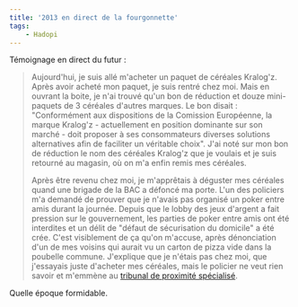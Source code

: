 ```yaml
---
title: '2013 en direct de la fourgonnette'
tags:
    - Hadopi
---
```


Témoignage en direct du futur :

> Aujourd'hui, je suis allé m'acheter un paquet de céréales Kralog'z. Après
> avoir acheté mon paquet, je suis rentré chez moi. Mais en ouvrant la boite, je
> n'ai trouvé qu'un bon de réduction et douze mini-paquets de 3 céréales
> d'autres marques. Le bon disait : "Conformément aux dispositions de la
> Comission Européenne, la marque Kralog'z - actuellement en position dominante
> sur son marché - doit proposer à ses consommateurs diverses solutions
> alternatives afin de faciliter un véritable choix". J'ai noté sur mon bon de
> réduction le nom des céréales Kralog'z que je voulais et je suis retourné au
> magasin, où on m'a enfin remis mes céréales.
>
> Après être revenu chez moi, je m'apprêtais à déguster mes céréales quand une
> brigade de la BAC a défoncé ma porte. L'un des policiers m'a demandé de
> prouver que je n'avais pas organisé un poker entre amis durant la journée.
> Depuis que le lobby des jeux d'argent a fait pression sur le gouvernement, les
> parties de poker entre amis ont été interdites et un délit de "défaut de
> sécurisation du domicile" a été crée. C'est visiblement de ça qu'on m'accuse,
> après dénonciation d'un de mes voisins qui aurait vu un carton de pizza vide
> dans la poubelle commune. J'explique que je n'étais pas chez moi, que
> j'essayais juste d'acheter mes céréales, mais le policier ne veut rien savoir
> et m'emmène au
> [tribunal de proximité spécialisé](http://www.20minutes.fr/france/331937-20090611-hadopi-franck-riester-veut-creer-juges-specialises).

Quelle époque formidable.
